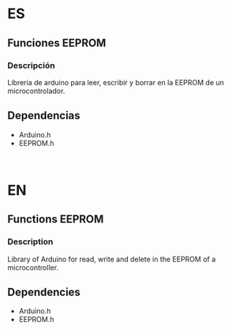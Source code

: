 # ES #
## Funciones EEPROM ##
### Descripción ###

Libreria de arduino para leer, escribir y borrar en la EEPROM de un microcontrolador.

## Dependencias ##

* Arduino.h
* EEPROM.h

<br>

# EN #
## Functions EEPROM ##
### Description ###

Library of Arduino for read, write and delete in the EEPROM of a microcontroller.

## Dependencies ##

* Arduino.h
* EEPROM.h